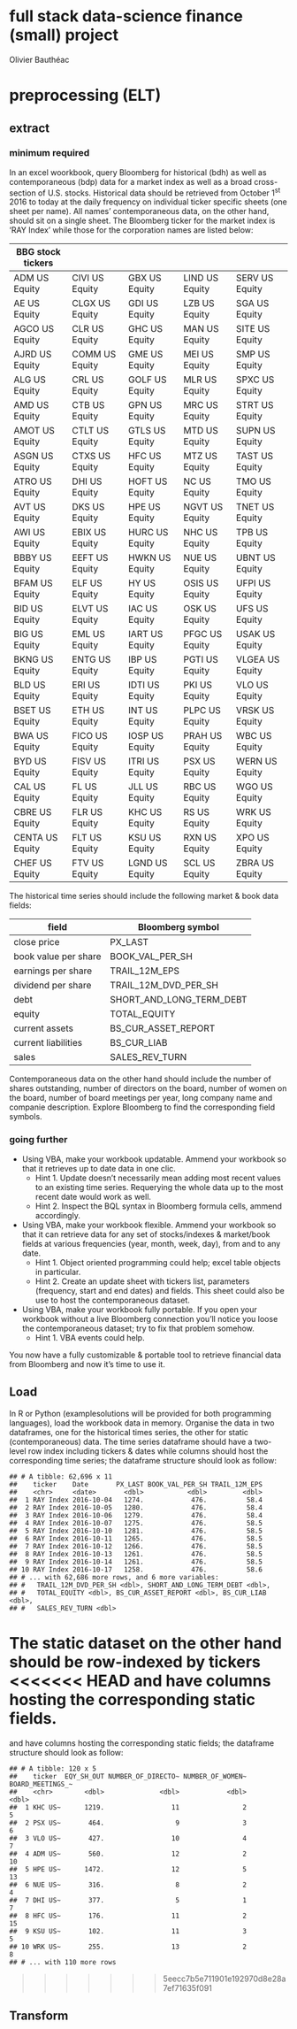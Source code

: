 full stack data-science finance (small) project
================
Olivier Bauthéac

# preprocessing (ELT)

## extract

### minimum required

In an excel woorkbook, query Bloomberg for historical (bdh) as well as
contemporaneous (bdp) data for a market index as well as a broad
cross-section of U.S. stocks. Historical data should be retrieved from
October 1<sup>st</sup> 2016 to today at the daily frequency on
individual ticker specific sheets (one sheet per name). All names’
contemporaneous data, on the other hand, should sit on a single sheet.
The Bloomberg ticker for the market index is ‘RAY Index’ while those for
the corporation names are listed
below:

| BBG stock tickers |                |                |                |                 |
| ----------------- | -------------- | -------------- | -------------- | --------------- |
| ADM US Equity     | CIVI US Equity | GBX US Equity  | LIND US Equity | SERV US Equity  |
| AE US Equity      | CLGX US Equity | GDI US Equity  | LZB US Equity  | SGA US Equity   |
| AGCO US Equity    | CLR US Equity  | GHC US Equity  | MAN US Equity  | SITE US Equity  |
| AJRD US Equity    | COMM US Equity | GME US Equity  | MEI US Equity  | SMP US Equity   |
| ALG US Equity     | CRL US Equity  | GOLF US Equity | MLR US Equity  | SPXC US Equity  |
| AMD US Equity     | CTB US Equity  | GPN US Equity  | MRC US Equity  | STRT US Equity  |
| AMOT US Equity    | CTLT US Equity | GTLS US Equity | MTD US Equity  | SUPN US Equity  |
| ASGN US Equity    | CTXS US Equity | HFC US Equity  | MTZ US Equity  | TAST US Equity  |
| ATRO US Equity    | DHI US Equity  | HOFT US Equity | NC US Equity   | TMO US Equity   |
| AVT US Equity     | DKS US Equity  | HPE US Equity  | NGVT US Equity | TNET US Equity  |
| AWI US Equity     | EBIX US Equity | HURC US Equity | NHC US Equity  | TPB US Equity   |
| BBBY US Equity    | EEFT US Equity | HWKN US Equity | NUE US Equity  | UBNT US Equity  |
| BFAM US Equity    | ELF US Equity  | HY US Equity   | OSIS US Equity | UFPI US Equity  |
| BID US Equity     | ELVT US Equity | IAC US Equity  | OSK US Equity  | UFS US Equity   |
| BIG US Equity     | EML US Equity  | IART US Equity | PFGC US Equity | USAK US Equity  |
| BKNG US Equity    | ENTG US Equity | IBP US Equity  | PGTI US Equity | VLGEA US Equity |
| BLD US Equity     | ERI US Equity  | IDTI US Equity | PKI US Equity  | VLO US Equity   |
| BSET US Equity    | ETH US Equity  | INT US Equity  | PLPC US Equity | VRSK US Equity  |
| BWA US Equity     | FICO US Equity | IOSP US Equity | PRAH US Equity | WBC US Equity   |
| BYD US Equity     | FISV US Equity | ITRI US Equity | PSX US Equity  | WERN US Equity  |
| CAL US Equity     | FL US Equity   | JLL US Equity  | RBC US Equity  | WGO US Equity   |
| CBRE US Equity    | FLR US Equity  | KHC US Equity  | RS US Equity   | WRK US Equity   |
| CENTA US Equity   | FLT US Equity  | KSU US Equity  | RXN US Equity  | XPO US Equity   |
| CHEF US Equity    | FTV US Equity  | LGND US Equity | SCL US Equity  | ZBRA US Equity  |

The historical time series should include the following market & book
data fields:

| field                | Bloomberg symbol             |
| -------------------- | ---------------------------- |
| close price          | PX\_LAST                     |
| book value per share | BOOK\_VAL\_PER\_SH           |
| earnings per share   | TRAIL\_12M\_EPS              |
| dividend per share   | TRAIL\_12M\_DVD\_PER\_SH     |
| debt                 | SHORT\_AND\_LONG\_TERM\_DEBT |
| equity               | TOTAL\_EQUITY                |
| current assets       | BS\_CUR\_ASSET\_REPORT       |
| current liabilities  | BS\_CUR\_LIAB                |
| sales                | SALES\_REV\_TURN             |

Contemporaneous data on the other hand should include the number of
shares outstanding, number of directors on the board, number of women on
the board, number of board meetings per year, long company name and
companie description. Explore Bloomberg to find the corresponding field
symbols.

### going further

  - Using VBA, make your workbook updatable. Ammend your workbook so
    that it retrieves up to date data in one clic.
      - Hint 1. Update doesn’t necessarily mean adding most recent
        values to an existing time series. Requerying the whole data up
        to the most recent date would work as well.
      - Hint 2. Inspect the BQL syntax in Bloomberg formula cells,
        ammend accordingly.
  - Using VBA, make your workbook flexible. Ammend your workbook so that
    it can retrieve data for any set of stocks/indexes & market/book
    fields at various frequencies (year, month, week, day), from and to
    any date.
      - Hint 1. Object oriented programming could help; excel table
        objects in particular.
      - Hint 2. Create an update sheet with tickers list, parameters
        (frequency, start and end dates) and fields. This sheet could
        also be use to host the contemporaneous dataset.
  - Using VBA, make your workbook fully portable. If you open your
    workbook without a live Bloomberg connection you’ll notice you loose
    the contemporaneous dataset; try to fix that problem somehow.
      - Hint 1. VBA events could help.

You now have a fully customizable & portable tool to retrieve financial
data from Bloomberg and now it’s time to use it.

## Load

In R or Python (examplesolutions will be provided for both programming
languages), load the workbook data in memory. Organise the data in two
dataframes, one for the historical times series, the other for static
(contemporaneous) data. The time series dataframe should have a
two-level row index including tickers & dates while columns should host
the corresponding time series; the dataframe structure should look as
follow:

    ## # A tibble: 62,696 x 11
    ##    ticker    Date       PX_LAST BOOK_VAL_PER_SH TRAIL_12M_EPS
    ##    <chr>     <date>       <dbl>           <dbl>         <dbl>
    ##  1 RAY Index 2016-10-04   1274.            476.          58.4
    ##  2 RAY Index 2016-10-05   1280.            476.          58.4
    ##  3 RAY Index 2016-10-06   1279.            476.          58.4
    ##  4 RAY Index 2016-10-07   1275.            476.          58.5
    ##  5 RAY Index 2016-10-10   1281.            476.          58.5
    ##  6 RAY Index 2016-10-11   1265.            476.          58.5
    ##  7 RAY Index 2016-10-12   1266.            476.          58.5
    ##  8 RAY Index 2016-10-13   1261.            476.          58.5
    ##  9 RAY Index 2016-10-14   1261.            476.          58.5
    ## 10 RAY Index 2016-10-17   1258.            476.          58.6
    ## # ... with 62,686 more rows, and 6 more variables:
    ## #   TRAIL_12M_DVD_PER_SH <dbl>, SHORT_AND_LONG_TERM_DEBT <dbl>,
    ## #   TOTAL_EQUITY <dbl>, BS_CUR_ASSET_REPORT <dbl>, BS_CUR_LIAB <dbl>,
    ## #   SALES_REV_TURN <dbl>

The static dataset on the other hand should be row-indexed by tickers
<<<<<<< HEAD
and have columns hosting the corresponding static fields.
=======
and have columns hosting the corresponding static fields; the dataframe
structure should look as follow:

    ## # A tibble: 120 x 5
    ##    ticker  EQY_SH_OUT NUMBER_OF_DIRECTO~ NUMBER_OF_WOMEN~ BOARD_MEETINGS_~
    ##    <chr>        <dbl>              <dbl>            <dbl>            <dbl>
    ##  1 KHC US~      1219.                 11                2                5
    ##  2 PSX US~       464.                  9                3                6
    ##  3 VLO US~       427.                 10                4                7
    ##  4 ADM US~       560.                 12                2               10
    ##  5 HPE US~      1472.                 12                5               13
    ##  6 NUE US~       316.                  8                2                4
    ##  7 DHI US~       377.                  5                1                7
    ##  8 HFC US~       176.                 11                2               15
    ##  9 KSU US~       102.                 11                3                5
    ## 10 WRK US~       255.                 13                2                8
    ## # ... with 110 more rows
>>>>>>> 5eecc7b5e711901e192970d8e28a7ef71635f091

## Transform
